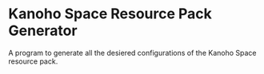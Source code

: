 # Kanoho Space Resource Pack Generator

A program to generate all the desiered configurations of the Kanoho Space resource pack.
